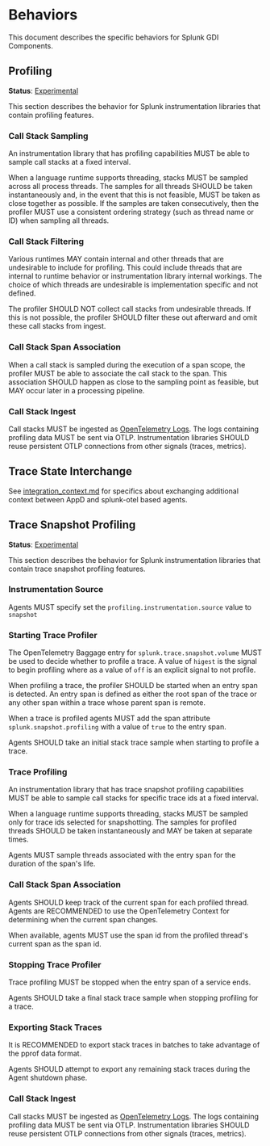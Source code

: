 # Behaviors

This document describes the specific behaviors for Splunk GDI Components.

## Profiling

**Status**: [Experimental](../README.md#versioning-and-status-of-the-specification)

This section describes the behavior for Splunk
instrumentation libraries that contain profiling features.

### Call Stack Sampling

An instrumentation library that has profiling capabilities MUST be able to
sample call stacks at a fixed interval.

When a language runtime supports threading, stacks MUST be sampled across all
process threads. The samples for all threads SHOULD be taken instantaneously
and, in the event that this is not feasible, MUST be taken as close together as
possible. If the samples are taken consecutively, then the profiler MUST use a
consistent ordering strategy (such as thread name or ID) when sampling all
threads.

### Call Stack Filtering

Various runtimes MAY contain internal and other threads that are undesirable to
include for profiling. This could include threads that are internal to runtime
behavior or instrumentation library internal workings. The choice of which
threads are undesirable is implementation specific and not defined.

The profiler SHOULD NOT collect call stacks from undesirable threads. If this
is not possible, the profiler SHOULD filter these out afterward and omit these
call stacks from ingest.

### Call Stack Span Association

When a call stack is sampled during the execution of a span scope, the profiler
MUST be able to associate the call stack to the span. This association SHOULD
happen as close to the sampling point as feasible, but MAY occur later in a
processing pipeline.

### Call Stack Ingest

Call stacks MUST be ingested as [OpenTelemetry
Logs](https://github.com/open-telemetry/opentelemetry-specification/tree/main/specification/logs).
The logs containing profiling data MUST be sent via OTLP. Instrumentation
libraries SHOULD reuse persistent OTLP connections from other signals (traces,
metrics).

## Trace State Interchange

See [integration_context.md](integration_context.md) for specifics about
exchanging additional context between AppD and splunk-otel based agents.

## Trace Snapshot Profiling

**Status**: [Experimental](../README.md#versioning-and-status-of-the-specification)

This section describes the behavior for Splunk instrumentation libraries 
that contain trace snapshot profiling features.

### Instrumentation Source

Agents MUST specify set the `profiling.instrumentation.source` value to `snapshot`

### Starting Trace Profiler

The OpenTelemetry Baggage entry for `splunk.trace.snapshot.volume` MUST be used to 
decide whether to profile a trace. A value of `higest` is the signal to begin 
profiling where as a value of `off` is an explicit signal to not profile.

When profiling a trace, the profiler SHOULD be started when an entry span is 
detected. An entry span is defined as either the root span of the trace or 
any other span within a trace whose parent span is remote.

When a trace is profiled agents MUST add the span attribute `splunk.snapshot.profiling` 
with a value of `true` to the entry span.

Agents SHOULD take an initial stack trace sample when starting to profile a trace.

### Trace Profiling
An instrumentation library that has trace snapshot profiling capabilities MUST
be able to sample call stacks for specific trace ids at a fixed interval.

When a language runtime supports threading, stacks MUST be sampled only for 
trace ids selected for snapshotting. The samples for profiled threads SHOULD be 
taken instantaneously and MAY be taken at separate times.

Agents MUST sample threads associated with the entry span for the duration of 
the span's life.

### Call Stack Span Association

Agents SHOULD keep track of the current span for each profiled thread. Agents 
are RECOMMENDED to use the OpenTelemetry Context for determining when the current 
span changes.

When available, agents MUST use the span id from the profiled thread's current span
as the span id.

### Stopping Trace Profiler
Trace profiling MUST be stopped when the entry span of a service ends.

Agents SHOULD take a final stack trace sample when stopping profiling 
for a trace.

### Exporting Stack Traces
It is RECOMMENDED to export stack traces in batches to take advantage of the pprof 
data format.

Agents SHOULD attempt to export any remaining stack traces during the Agent shutdown phase. 

### Call Stack Ingest

Call stacks MUST be ingested as [OpenTelemetry
Logs](https://github.com/open-telemetry/opentelemetry-specification/tree/main/specification/logs).
The logs containing profiling data MUST be sent via OTLP. Instrumentation
libraries SHOULD reuse persistent OTLP connections from other signals (traces,
metrics).
